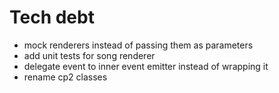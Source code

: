 # Tech debt
- mock renderers instead of passing them as parameters
- add unit tests for song renderer
- delegate event to inner event emitter instead of wrapping it
- rename cp2 classes

